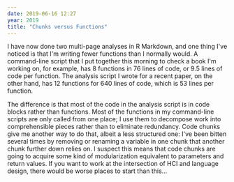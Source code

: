 ```yaml
---
date: 2019-06-16 12:27
year: 2019
title: "Chunks versus Functions"
---
```


I have now done two multi-page analyses in R Markdown,
and one thing I've noticed is that I'm writing fewer functions than I normally would.
A command-line script that I put together this morning to check a book I'm working on,
for example,
has 8 functions in 76 lines of code,
or 9.5 lines of code per function.
The analysis script I wrote for a recent paper,
on the other hand,
has 12 functions for 640 lines of code,
which is 53 lines per function.

The difference is that most of the code in the analysis script
is in code blocks rather than functions.
Most of the functions in my command-line scripts are only called from one place;
I use them to decompose work into comprehensible pieces
rather than to eliminate redundancy.
Code chunks give me another way to do that,
albeit a less structured one:
I've been bitten several times by removing or renaming a variable in one chunk
that another chunk further down relies on.
I suspect this means that code chunks are going to acquire some kind of modularization
equivalent to parameters and return values.
If you want to work at the intersection of HCI and language design,
there would be worse places to start than this...
